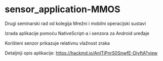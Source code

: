 # sensor_application-MMOS

Drugi seminarski rad od kolegija Mrežni i mobilni operacijski sustavi

Izrada aplikacije pomoću NativeScript-a i senzora za Android uređaje

Korišteni senzor prikazuje relativnu vlažnost zraka

Detaljniji opis aplikacije:
https://hackmd.io/AnITiPnrS0SnwfE-DiyftA?view
